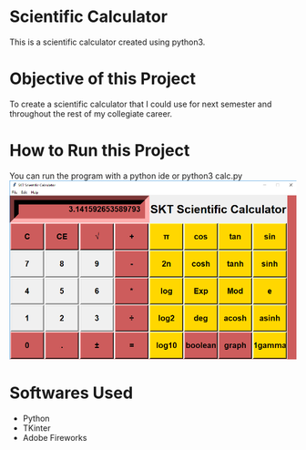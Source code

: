 # Scientific Calculator 
This is a scientific calculator created using python3.
# Objective of this Project 
To create a scientific calculator that I could use for next semester and throughout the rest of my collegiate career.
# How to Run this Project 
You can run the program with a python ide or python3 calc.py
![](https://raw.githubusercontent.com/Allegheny-Computer-Science-102-F2018/cs102f2018-lab05-starter-sk-telecom-t1/master/images/fullcalculator.png)
# Softwares Used 
- Python  
- TKinter 
- Adobe Fireworks 
